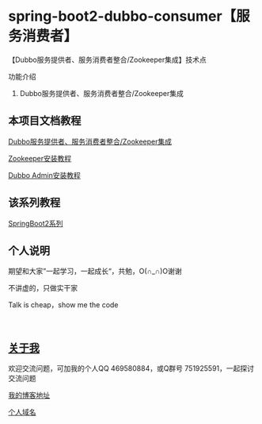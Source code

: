 # spring-boot2-dubbo-consumer【服务消费者】

【Dubbo服务提供者、服务消费者整合/Zookeeper集成】技术点

功能介绍

1. Dubbo服务提供者、服务消费者整合/Zookeeper集成

## 本项目文档教程

[Dubbo服务提供者、服务消费者整合/Zookeeper集成](https://hemin.blog.csdn.net/article/details/96483573)

[Zookeeper安装教程](https://blog.csdn.net/hemin1003/article/details/64437977)

[Dubbo Admin安装教程](https://blog.csdn.net/hemin1003/article/details/64438617)

## 该系列教程

[SpringBoot2系列](https://blog.csdn.net/hemin1003/column/info/40170)


## 个人说明

期望和大家”一起学习，一起成长“，共勉，O(∩_∩)O谢谢

不讲虚的，只做实干家

Talk is cheap，show me the code

<br/>


## [关于我](http://heminit.com/about/)

欢迎交流问题，可加我的个人QQ 469580884，或Q群号 751925591，一起探讨交流问题

[我的博客地址](http://blog.csdn.net/hemin1003)

[个人域名](http://heminit.com)